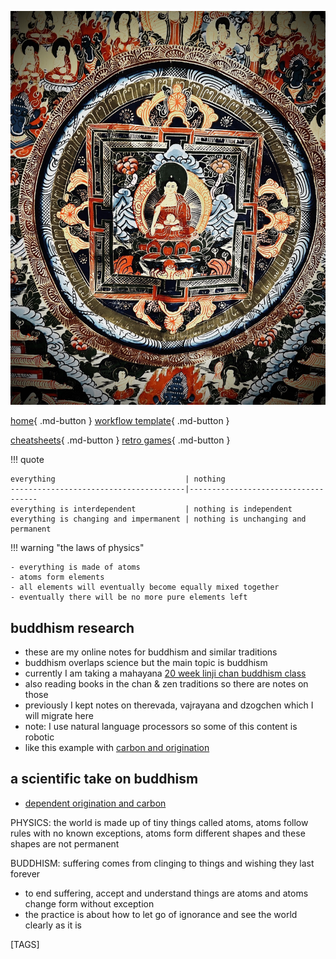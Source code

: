 
![t](images/2022/01/10264e66-b08a-4bcc-af41-7925d11930d4.jpg)

[home](https://shane0.github.io){ .md-button }
[workflow template](https://shane0.github.io/workflow/){ .md-button }

[cheatsheets](https://shane0.github.io/cheatsheets/){ .md-button }
[retro games](https://shane0.github.io/adventure/){ .md-button }

!!! quote

    everything                             | nothing
    ---------------------------------------|------------------------------------
    everything is interdependent           | nothing is independent
    everything is changing and impermanent | nothing is unchanging and permanent

!!! warning "the laws of physics"

    - everything is made of atoms
    - atoms form elements 
    - all elements will eventually become equally mixed together
    - eventually there will be no more pure elements left

## buddhism research

- these are my online notes for buddhism and similar traditions
- buddhism overlaps science but the main topic is buddhism
- currently I am taking a mahayana [20 week linji chan buddhism class](lesson_1.md)
- also reading books in the chan & zen traditions so there are notes on those
- previously I kept notes on therevada, vajrayana and dzogchen which I will migrate here
- note: I use natural language processors so some of this content is robotic
- like this example with [carbon and origination](origination.md)

## a scientific take on buddhism

- [dependent origination and carbon](origination.md)

PHYSICS: the world is made up of tiny things called atoms, atoms follow rules with no known exceptions, atoms form different shapes and these shapes are not permanent

BUDDHISM: suffering comes from clinging to things and wishing they last forever

- to end suffering, accept and understand things are atoms and atoms change form without exception
- the practice is about how to let go of ignorance and see the world clearly as it is

[TAGS]
